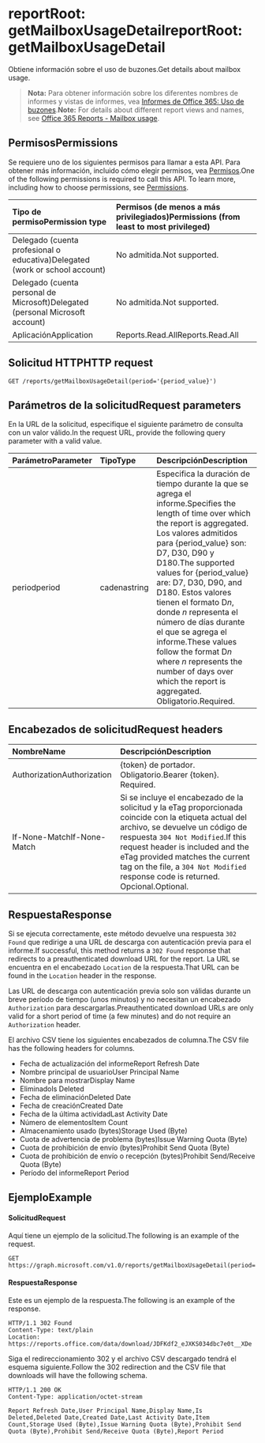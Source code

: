 # <a name="reportroot-getmailboxusagedetail"></a><span data-ttu-id="3cb9a-101">reportRoot: getMailboxUsageDetail</span><span class="sxs-lookup"><span data-stu-id="3cb9a-101">reportRoot: getMailboxUsageDetail</span></span>

<span data-ttu-id="3cb9a-102">Obtiene información sobre el uso de buzones.</span><span class="sxs-lookup"><span data-stu-id="3cb9a-102">Get details about mailbox usage.</span></span>

> <span data-ttu-id="3cb9a-103">**Nota:** Para obtener información sobre los diferentes nombres de informes y vistas de informes, vea [Informes de Office 365: Uso de buzones](https://support.office.com/client/Mailbox-usage-beffbe01-ce2d-4614-9ae5-7898868e2729).</span><span class="sxs-lookup"><span data-stu-id="3cb9a-103">**Note:** For details about different report views and names, see [Office 365 Reports - Mailbox usage](https://support.office.com/client/Mailbox-usage-beffbe01-ce2d-4614-9ae5-7898868e2729).</span></span>

## <a name="permissions"></a><span data-ttu-id="3cb9a-104">Permisos</span><span class="sxs-lookup"><span data-stu-id="3cb9a-104">Permissions</span></span>

<span data-ttu-id="3cb9a-p101">Se requiere uno de los siguientes permisos para llamar a esta API. Para obtener más información, incluido cómo elegir permisos, vea [Permisos](../../../concepts/permissions_reference.md).</span><span class="sxs-lookup"><span data-stu-id="3cb9a-p101">One of the following permissions is required to call this API. To learn more, including how to choose permissions, see [Permissions](../../../concepts/permissions_reference.md).</span></span>

| <span data-ttu-id="3cb9a-107">Tipo de permiso</span><span class="sxs-lookup"><span data-stu-id="3cb9a-107">Permission type</span></span>                        | <span data-ttu-id="3cb9a-108">Permisos (de menos a más privilegiados)</span><span class="sxs-lookup"><span data-stu-id="3cb9a-108">Permissions (from least to most privileged)</span></span> |
| :------------------------------------- | :--------------------------------------- |
| <span data-ttu-id="3cb9a-109">Delegado (cuenta profesional o educativa)</span><span class="sxs-lookup"><span data-stu-id="3cb9a-109">Delegated (work or school account)</span></span>     | <span data-ttu-id="3cb9a-110">No admitida.</span><span class="sxs-lookup"><span data-stu-id="3cb9a-110">Not supported.</span></span>                           |
| <span data-ttu-id="3cb9a-111">Delegado (cuenta personal de Microsoft)</span><span class="sxs-lookup"><span data-stu-id="3cb9a-111">Delegated (personal Microsoft account)</span></span> | <span data-ttu-id="3cb9a-112">No admitida.</span><span class="sxs-lookup"><span data-stu-id="3cb9a-112">Not supported.</span></span>                           |
| <span data-ttu-id="3cb9a-113">Aplicación</span><span class="sxs-lookup"><span data-stu-id="3cb9a-113">Application</span></span>                            | <span data-ttu-id="3cb9a-114">Reports.Read.All</span><span class="sxs-lookup"><span data-stu-id="3cb9a-114">Reports.Read.All</span></span>                         |

## <a name="http-request"></a><span data-ttu-id="3cb9a-115">Solicitud HTTP</span><span class="sxs-lookup"><span data-stu-id="3cb9a-115">HTTP request</span></span>

<!-- { "blockType": "ignored" } --> 

```http
GET /reports/getMailboxUsageDetail(period='{period_value}')
```

## <a name="request-parameters"></a><span data-ttu-id="3cb9a-116">Parámetros de la solicitud</span><span class="sxs-lookup"><span data-stu-id="3cb9a-116">Request parameters</span></span>

<span data-ttu-id="3cb9a-117">En la URL de la solicitud, especifique el siguiente parámetro de consulta con un valor válido.</span><span class="sxs-lookup"><span data-stu-id="3cb9a-117">In the request URL, provide the following query parameter with a valid value.</span></span>

| <span data-ttu-id="3cb9a-118">Parámetro</span><span class="sxs-lookup"><span data-stu-id="3cb9a-118">Parameter</span></span> | <span data-ttu-id="3cb9a-119">Tipo</span><span class="sxs-lookup"><span data-stu-id="3cb9a-119">Type</span></span>   | <span data-ttu-id="3cb9a-120">Descripción</span><span class="sxs-lookup"><span data-stu-id="3cb9a-120">Description</span></span>                              |
| :-------- | :----- | :--------------------------------------- |
| <span data-ttu-id="3cb9a-121">period</span><span class="sxs-lookup"><span data-stu-id="3cb9a-121">period</span></span>    | <span data-ttu-id="3cb9a-122">cadena</span><span class="sxs-lookup"><span data-stu-id="3cb9a-122">string</span></span> | <span data-ttu-id="3cb9a-123">Especifica la duración de tiempo durante la que se agrega el informe.</span><span class="sxs-lookup"><span data-stu-id="3cb9a-123">Specifies the length of time over which the report is aggregated.</span></span> <span data-ttu-id="3cb9a-124">Los valores admitidos para {period_value} son: D7, D30, D90 y D180.</span><span class="sxs-lookup"><span data-stu-id="3cb9a-124">The supported values for {period_value} are: D7, D30, D90, and D180.</span></span> <span data-ttu-id="3cb9a-125">Estos valores tienen el formato D*n*, donde *n* representa el número de días durante el que se agrega el informe.</span><span class="sxs-lookup"><span data-stu-id="3cb9a-125">These values follow the format D*n* where *n* represents the number of days over which the report is aggregated.</span></span> <span data-ttu-id="3cb9a-126">Obligatorio.</span><span class="sxs-lookup"><span data-stu-id="3cb9a-126">Required.</span></span> |

## <a name="request-headers"></a><span data-ttu-id="3cb9a-127">Encabezados de solicitud</span><span class="sxs-lookup"><span data-stu-id="3cb9a-127">Request headers</span></span>

| <span data-ttu-id="3cb9a-128">Nombre</span><span class="sxs-lookup"><span data-stu-id="3cb9a-128">Name</span></span>          | <span data-ttu-id="3cb9a-129">Descripción</span><span class="sxs-lookup"><span data-stu-id="3cb9a-129">Description</span></span>                              |
| :------------ | :--------------------------------------- |
| <span data-ttu-id="3cb9a-130">Authorization</span><span class="sxs-lookup"><span data-stu-id="3cb9a-130">Authorization</span></span> | <span data-ttu-id="3cb9a-p103">{token} de portador. Obligatorio.</span><span class="sxs-lookup"><span data-stu-id="3cb9a-p103">Bearer {token}. Required.</span></span>                |
| <span data-ttu-id="3cb9a-133">If-None-Match</span><span class="sxs-lookup"><span data-stu-id="3cb9a-133">If-None-Match</span></span> | <span data-ttu-id="3cb9a-134">Si se incluye el encabezado de la solicitud y la eTag proporcionada coincide con la etiqueta actual del archivo, se devuelve un código de respuesta `304 Not Modified`.</span><span class="sxs-lookup"><span data-stu-id="3cb9a-134">If this request header is included and the eTag provided matches the current tag on the file, a `304 Not Modified` response code is returned.</span></span> <span data-ttu-id="3cb9a-135">Opcional.</span><span class="sxs-lookup"><span data-stu-id="3cb9a-135">Optional.</span></span> |

## <a name="response"></a><span data-ttu-id="3cb9a-136">Respuesta</span><span class="sxs-lookup"><span data-stu-id="3cb9a-136">Response</span></span>

<span data-ttu-id="3cb9a-137">Si se ejecuta correctamente, este método devuelve una respuesta `302 Found` que redirige a una URL de descarga con autenticación previa para el informe.</span><span class="sxs-lookup"><span data-stu-id="3cb9a-137">If successful, this method returns a `302 Found` response that redirects to a preauthenticated download URL for the report.</span></span> <span data-ttu-id="3cb9a-138">La URL se encuentra en el encabezado `Location` de la respuesta.</span><span class="sxs-lookup"><span data-stu-id="3cb9a-138">That URL can be found in the `Location` header in the response.</span></span>

<span data-ttu-id="3cb9a-139">Las URL de descarga con autenticación previa solo son válidas durante un breve período de tiempo (unos minutos) y no necesitan un encabezado `Authorization` para descargarlas.</span><span class="sxs-lookup"><span data-stu-id="3cb9a-139">Preauthenticated download URLs are only valid for a short period of time (a few minutes) and do not require an `Authorization` header.</span></span>

<span data-ttu-id="3cb9a-140">El archivo CSV tiene los siguientes encabezados de columna.</span><span class="sxs-lookup"><span data-stu-id="3cb9a-140">The CSV file has the following headers for columns.</span></span>

- <span data-ttu-id="3cb9a-141">Fecha de actualización del informe</span><span class="sxs-lookup"><span data-stu-id="3cb9a-141">Report Refresh Date</span></span>
- <span data-ttu-id="3cb9a-142">Nombre principal de usuario</span><span class="sxs-lookup"><span data-stu-id="3cb9a-142">User Principal Name</span></span>
- <span data-ttu-id="3cb9a-143">Nombre para mostrar</span><span class="sxs-lookup"><span data-stu-id="3cb9a-143">Display Name</span></span>
- <span data-ttu-id="3cb9a-144">Eliminado</span><span class="sxs-lookup"><span data-stu-id="3cb9a-144">Is Deleted</span></span>
- <span data-ttu-id="3cb9a-145">Fecha de eliminación</span><span class="sxs-lookup"><span data-stu-id="3cb9a-145">Deleted Date</span></span>
- <span data-ttu-id="3cb9a-146">Fecha de creación</span><span class="sxs-lookup"><span data-stu-id="3cb9a-146">Created Date</span></span>
- <span data-ttu-id="3cb9a-147">Fecha de la última actividad</span><span class="sxs-lookup"><span data-stu-id="3cb9a-147">Last Activity Date</span></span>
- <span data-ttu-id="3cb9a-148">Número de elementos</span><span class="sxs-lookup"><span data-stu-id="3cb9a-148">Item Count</span></span>
- <span data-ttu-id="3cb9a-149">Almacenamiento usado (bytes)</span><span class="sxs-lookup"><span data-stu-id="3cb9a-149">Storage Used (Byte)</span></span>
- <span data-ttu-id="3cb9a-150">Cuota de advertencia de problema (bytes)</span><span class="sxs-lookup"><span data-stu-id="3cb9a-150">Issue Warning Quota (Byte)</span></span>
- <span data-ttu-id="3cb9a-151">Cuota de prohibición de envío (bytes)</span><span class="sxs-lookup"><span data-stu-id="3cb9a-151">Prohibit Send Quota (Byte)</span></span>
- <span data-ttu-id="3cb9a-152">Cuota de prohibición de envío o recepción (bytes)</span><span class="sxs-lookup"><span data-stu-id="3cb9a-152">Prohibit Send/Receive Quota (Byte)</span></span>
- <span data-ttu-id="3cb9a-153">Período del informe</span><span class="sxs-lookup"><span data-stu-id="3cb9a-153">Report Period</span></span>

## <a name="example"></a><span data-ttu-id="3cb9a-154">Ejemplo</span><span class="sxs-lookup"><span data-stu-id="3cb9a-154">Example</span></span>

#### <a name="request"></a><span data-ttu-id="3cb9a-155">Solicitud</span><span class="sxs-lookup"><span data-stu-id="3cb9a-155">Request</span></span>

<span data-ttu-id="3cb9a-156">Aquí tiene un ejemplo de la solicitud.</span><span class="sxs-lookup"><span data-stu-id="3cb9a-156">The following is an example of the request.</span></span>

<!-- {
  "blockType": "request",
  "name": "reportroot_getmailboxusageuserdetail"
}-->

```http
GET https://graph.microsoft.com/v1.0/reports/getMailboxUsageDetail(period='D7')
```

#### <a name="response"></a><span data-ttu-id="3cb9a-157">Respuesta</span><span class="sxs-lookup"><span data-stu-id="3cb9a-157">Response</span></span>

<span data-ttu-id="3cb9a-158">Este es un ejemplo de la respuesta.</span><span class="sxs-lookup"><span data-stu-id="3cb9a-158">The following is an example of the response.</span></span>

<!-- { "blockType": "ignored" } --> 

```http
HTTP/1.1 302 Found
Content-Type: text/plain
Location: https://reports.office.com/data/download/JDFKdf2_eJXKS034dbc7e0t__XDe
```

<span data-ttu-id="3cb9a-159">Siga el redireccionamiento 302 y el archivo CSV descargado tendrá el esquema siguiente.</span><span class="sxs-lookup"><span data-stu-id="3cb9a-159">Follow the 302 redirection and the CSV file that downloads will have the following schema.</span></span>

<!-- {
  "blockType": "response",
  "truncated": true,
  "@odata.type": "stream"
} -->

```http
HTTP/1.1 200 OK
Content-Type: application/octet-stream

Report Refresh Date,User Principal Name,Display Name,Is Deleted,Deleted Date,Created Date,Last Activity Date,Item Count,Storage Used (Byte),Issue Warning Quota (Byte),Prohibit Send Quota (Byte),Prohibit Send/Receive Quota (Byte),Report Period
```
